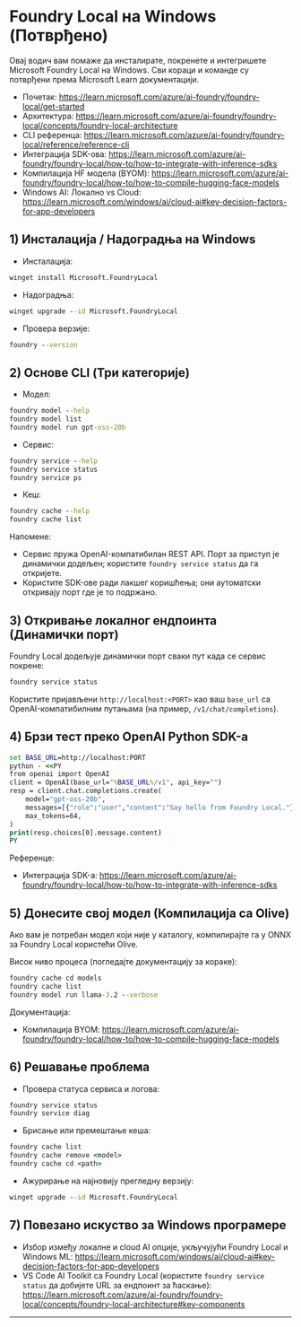<!--
CO_OP_TRANSLATOR_METADATA:
{
  "original_hash": "070a706937c5ac9feb45693b8c572d25",
  "translation_date": "2025-09-23T01:22:56+00:00",
  "source_file": "Module07/foundrylocal.md",
  "language_code": "sr"
}
-->
# Foundry Local на Windows (Потврђено)

Овај водич вам помаже да инсталирате, покренете и интегришете Microsoft Foundry Local на Windows. Сви кораци и команде су потврђени према Microsoft Learn документацији.

- Почетак: https://learn.microsoft.com/azure/ai-foundry/foundry-local/get-started
- Архитектура: https://learn.microsoft.com/azure/ai-foundry/foundry-local/concepts/foundry-local-architecture
- CLI референца: https://learn.microsoft.com/azure/ai-foundry/foundry-local/reference/reference-cli
- Интеграција SDK-ова: https://learn.microsoft.com/azure/ai-foundry/foundry-local/how-to/how-to-integrate-with-inference-sdks
- Компилација HF модела (BYOM): https://learn.microsoft.com/azure/ai-foundry/foundry-local/how-to/how-to-compile-hugging-face-models
- Windows AI: Локално vs Cloud: https://learn.microsoft.com/windows/ai/cloud-ai#key-decision-factors-for-app-developers

## 1) Инсталација / Надоградња на Windows

- Инсталација:
```cmd
winget install Microsoft.FoundryLocal
```
- Надоградња:
```cmd
winget upgrade --id Microsoft.FoundryLocal
```
- Провера верзије:
```cmd
foundry --version
```

## 2) Основе CLI (Три категорије)

- Модел:
```cmd
foundry model --help
foundry model list
foundry model run gpt-oss-20b
```
- Сервис:
```cmd
foundry service --help
foundry service status
foundry service ps
```
- Кеш:
```cmd
foundry cache --help
foundry cache list
```

Напомене:
- Сервис пружа OpenAI-компатибилан REST API. Порт за приступ је динамички додељен; користите `foundry service status` да га откријете.
- Користите SDK-ове ради лакшег коришћења; они аутоматски откривају порт где је то подржано.

## 3) Откривање локалног ендпоинта (Динамички порт)

Foundry Local додељује динамички порт сваки пут када се сервис покрене:
```cmd
foundry service status
```
Користите пријављени `http://localhost:<PORT>` као ваш `base_url` са OpenAI-компатибилним путањама (на пример, `/v1/chat/completions`).

## 4) Брзи тест преко OpenAI Python SDK-а

```cmd
set BASE_URL=http://localhost:PORT
python - <<PY
from openai import OpenAI
client = OpenAI(base_url="%BASE_URL%/v1", api_key="")
resp = client.chat.completions.create(
    model="gpt-oss-20b",
    messages=[{"role":"user","content":"Say hello from Foundry Local."}],
    max_tokens=64,
)
print(resp.choices[0].message.content)
PY
```
Референце:
- Интеграција SDK-а: https://learn.microsoft.com/azure/ai-foundry/foundry-local/how-to/how-to-integrate-with-inference-sdks

## 5) Донесите свој модел (Компилација са Olive)

Ако вам је потребан модел који није у каталогу, компилирајте га у ONNX за Foundry Local користећи Olive.

Висок ниво процеса (погледајте документацију за кораке):
```cmd
foundry cache cd models
foundry cache list
foundry model run llama-3.2 --verbose
```
Документација:
- Компилација BYOM: https://learn.microsoft.com/azure/ai-foundry/foundry-local/how-to/how-to-compile-hugging-face-models

## 6) Решавање проблема

- Провера статуса сервиса и логова:
```cmd
foundry service status
foundry service diag
```
- Брисање или премештање кеша:
```cmd
foundry cache list
foundry cache remove <model>
foundry cache cd <path>
```
- Ажурирање на најновију прегледну верзију:
```cmd
winget upgrade --id Microsoft.FoundryLocal
```

## 7) Повезано искуство за Windows програмере

- Избор између локалне и cloud AI опције, укључујући Foundry Local и Windows ML:
  https://learn.microsoft.com/windows/ai/cloud-ai#key-decision-factors-for-app-developers
- VS Code AI Toolkit са Foundry Local (користите `foundry service status` да добијете URL за ендпоинт за ћаскање):
  https://learn.microsoft.com/azure/ai-foundry/foundry-local/concepts/foundry-local-architecture#key-components

---


